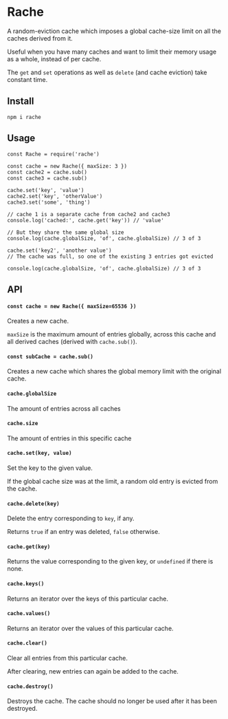 # Rache

A random-eviction cache which imposes a global cache-size limit on all the caches derived from it.

Useful when you have many caches and want to limit their memory usage as a whole, instead of per cache.

The `get` and `set` operations as well as `delete` (and cache eviction) take constant time.

## Install

```
npm i rache
```

## Usage

```
const Rache = require('rache')

const cache = new Rache({ maxSize: 3 })
const cache2 = cache.sub()
const cache3 = cache.sub()

cache.set('key', 'value')
cache2.set('key', 'otherValue')
cache3.set('some', 'thing')

// cache 1 is a separate cache from cache2 and cache3
console.log('cached:', cache.get('key')) // 'value'

// But they share the same global size
console.log(cache.globalSize, 'of', cache.globalSize) // 3 of 3

cache.set('key2', 'another value')
// The cache was full, so one of the existing 3 entries got evicted

console.log(cache.globalSize, 'of', cache.globalSize) // 3 of 3
```

## API

#### `const cache = new Rache({ maxSize=65536 })`

Creates a new cache.

`maxSize` is the maximum amount of entries globally, across this cache and all derived caches (derived with `cache.sub()`).

#### `const subCache = cache.sub()`

Creates a new cache which shares the global memory limit with the original cache.

#### `cache.globalSize`

The amount of entries across all caches

#### `cache.size`

The amount of entries in this specific cache

#### `cache.set(key, value)`

Set the key to the given value.

If the global cache size was at the limit, a random old entry is evicted from the cache.

#### `cache.delete(key)`

Delete the entry corresponding to `key`, if any.

Returns `true` if an entry was deleted, `false` otherwise.

#### `cache.get(key)`

Returns the value corresponding to the given key, or `undefined` if there is none.

#### `cache.keys()`

Returns an iterator over the keys of this particular cache.

#### `cache.values()`

Returns an iterator over the values of this particular cache.

#### `cache.clear()`

Clear all entries from this particular cache.

After clearing, new entries can again be added to the cache.

#### `cache.destroy()`

Destroys the cache. The cache should no longer be used after it has been destroyed.
